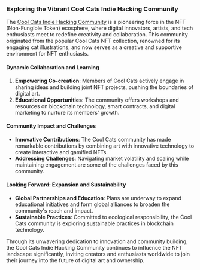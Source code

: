### Exploring the Vibrant Cool Cats Indie Hacking Community

The [Cool Cats Indie Hacking Community](https://coolcatsnft.com/) is a pioneering force in the NFT (Non-Fungible Token) ecosphere, where digital innovators, artists, and tech enthusiasts meet to redefine creativity and collaboration. This community originated from the popular Cool Cats NFT collection, renowned for its engaging cat illustrations, and now serves as a creative and supportive environment for NFT enthusiasts.

#### Dynamic Collaboration and Learning

1. **Empowering Co-creation**: Members of Cool Cats actively engage in sharing ideas and building joint NFT projects, pushing the boundaries of digital art. 
2. **Educational Opportunities**: The community offers workshops and resources on blockchain technology, smart contracts, and digital marketing to nurture its members' growth.

#### Community Impact and Challenges

- **Innovative Contributions**: The Cool Cats community has made remarkable contributions by combining art with innovative technology to create interactive and gamified NFTs.
- **Addressing Challenges**: Navigating market volatility and scaling while maintaining engagement are some of the challenges faced by this community.

#### Looking Forward: Expansion and Sustainability

- **Global Partnerships and Education**: Plans are underway to expand educational initiatives and form global alliances to broaden the community's reach and impact.
- **Sustainable Practices**: Committed to ecological responsibility, the Cool Cats community is exploring sustainable practices in blockchain technology.

Through its unwavering dedication to innovation and community building, the Cool Cats Indie Hacking Community continues to influence the NFT landscape significantly, inviting creators and enthusiasts worldwide to join their journey into the future of digital art and ownership.